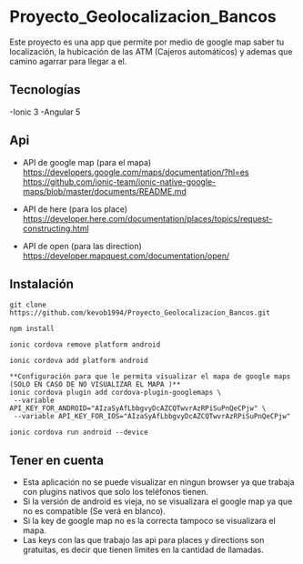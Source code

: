 # Proyecto_Geolocalizacion_Bancos

Este proyecto es una app que permite por medio de google map saber tu localización, la hubicación de las ATM (Cajeros automáticos) y ademas que camino agarrar para llegar a el.

## Tecnologías

-Ionic 3
-Angular 5

## Api
- API de google map (para el mapa)
  https://developers.google.com/maps/documentation/?hl=es
  https://github.com/ionic-team/ionic-native-google-maps/blob/master/documents/README.md
  
- API de here (para los place)
  https://developer.here.com/documentation/places/topics/request-constructing.html

- API de open (para las direction)
  https://developer.mapquest.com/documentation/open/


## Instalación
 
 ```
 git clone https://github.com/kevob1994/Proyecto_Geolocalizacion_Bancos.git
 
 npm install
 
 ionic cordova remove platform android
 
 ionic cordova add platform android
 
 **Configuración para que le permita visualizar el mapa de google maps (SOLO EN CASO DE NO VISUALIZAR EL MAPA )**
 ionic cordova plugin add cordova-plugin-googlemaps \
  --variable API_KEY_FOR_ANDROID="AIzaSyAfLbbgvyDcAZCQTwvrAzRPiSuPnQeCPjw" \
  --variable API_KEY_FOR_IOS="AIzaSyAfLbbgvyDcAZCQTwvrAzRPiSuPnQeCPjw"
  
 ionic cordova run android --device
 ```
 ## Tener en cuenta
 
 - Esta aplicación no se puede visualizar en ningun browser ya que trabaja con plugins nativos que solo los teléfonos tienen.
 - Si la versión de android es vieja, no se visualizara el google map ya que no es compatible (Se verá en blanco).
 - Si la key de google map no es la correcta tampoco se visualizara el mapa.
 - Las keys con las que trabajo las api para places y directions son gratuitas, es decir que tienen limites en la cantidad de llamadas.
